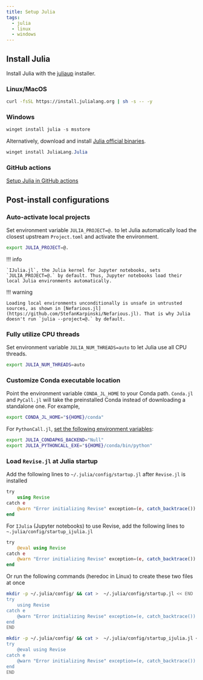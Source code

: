 ```yaml
---
title: Setup Julia
tags:
  - julia
  - linux
  - windows
---
```


## Install Julia

Install Julia with the [juliaup](https://github.com/JuliaLang/juliaup) installer.

### Linux/MacOS

```sh
curl -fsSL https://install.julialang.org | sh -s -- -y
```

### Windows

```powershell
winget install julia -s msstore
```

Alternatively, download and install [Julia official binaries](https://julialang.org/downloads/).

```powershell
winget install JuliaLang.Julia
```

### GitHub actions

[Setup Julia in GitHub actions](../devops/github-actions/list-of-github-actions/julia-gha.md)

## Post-install configurations

### Auto-activate local projects

Set environment variable `JULIA_PROJECT=@.` to let Julia automatically load the closest upstream `Project.toml` and activate the environment.

```sh title="~/.profile"
export JULIA_PROJECT=@.
```


!!! info

    `IJulia.jl`, the Julia kernel for Jupyter notebooks, sets `JULIA_PROJECT=@.` by default. Thus, Jupyter notebooks load their local Julia environments automatically.

!!! warning

    Loading local environments unconditionally is unsafe in untrusted sources, as shown in [Nefarious.jl](https://github.com/StefanKarpinski/Nefarious.jl). That is why Julia doesn't run `julia --project=@.` by default.

### Fully utilize CPU threads

Set environment variable `JULIA_NUM_THREADS=auto` to let Julia use all CPU threads.

```sh title="~/.profile"
export JULIA_NUM_THREADS=auto
```

### Customize Conda executable location

Point the environment variable `CONDA_JL_HOME` to your Conda path. `Conda.jl` and `PyCall.jl` will take the preinstalled Conda instead of downloading a standalone one. For example,

```sh title="~/.profile"
export CONDA_JL_HOME="${HOME}/conda"
```

For `PythonCall.jl`, [set the following environment variables](https://cjdoris.github.io/PythonCall.jl/stable/pythoncall/):

```sh
export JULIA_CONDAPKG_BACKEND="Null"
export JULIA_PYTHONCALL_EXE="${HOME}/conda/bin/python"
```

### Load `Revise.jl` at Julia startup

Add the following lines to `~/.julia/config/startup.jl` after `Revise.jl` is installed

```julia title="~/.julia/config/startup.jl"
try
    using Revise
catch e
    @warn "Error initializing Revise" exception=(e, catch_backtrace())
end
```

For `IJulia` (Jupyter notebooks) to use Revise, add the following lines to `~.julia/config/startup_ijulia.jl`

```julia title="~/.julia/config/startup_ijulia.jl"
try
    @eval using Revise
catch e
    @warn "Error initializing Revise" exception=(e, catch_backtrace())
end
```

Or run the following commands (heredoc in Linux) to create these two files at once

```sh
mkdir -p ~/.julia/config/ && cat >  ~/.julia/config/startup.jl << END
try
    using Revise
catch e
    @warn "Error initializing Revise" exception=(e, catch_backtrace())
end
END

mkdir -p ~/.julia/config/ && cat >  ~/.julia/config/startup_ijulia.jl << END
try
    @eval using Revise
catch e
    @warn "Error initializing Revise" exception=(e, catch_backtrace())
end
END
```
